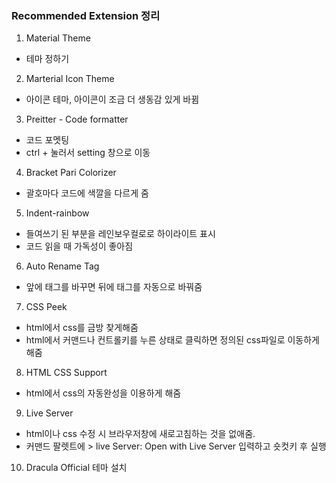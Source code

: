 ### Recommended Extension 정리

1. Material Theme

- 테마 정하기

2. Marterial Icon Theme

- 아이콘 테마, 아이콘이 조금 더 생동감 있게 바뀜

3. Preitter - Code formatter

- 코드 포멧팅
- ctrl + 눌러서 setting 창으로 이동

4. Bracket Pari Colorizer

- 괄호마다 코드에 색깔을 다르게 줌

5. Indent-rainbow

- 들여쓰기 된 부분을 레인보우컬로로 하이라이트 표시
- 코드 읽을 때 가독성이 좋아짐

6. Auto Rename Tag

- 앞에 태그를 바꾸면 뒤에 태그를 자동으로 바꿔줌

7. CSS Peek

- html에서 css를 금방 찾게해줌
- html에서 커맨드나 컨트롤키를 누른 상태로 클릭하면 정의된 css파일로 이동하게 해줌

8. HTML CSS Support

- html에서 css의 자동완성을 이용하게 해줌

9. Live Server

- html이나 css 수정 시 브라우저창에 새로고침하는 것을 없애줌.
- 커맨드 팔렛트에 > live Server: Open with Live Server 입력하고 숏컷키 후 실행

10. Dracula Official 테마 설치

